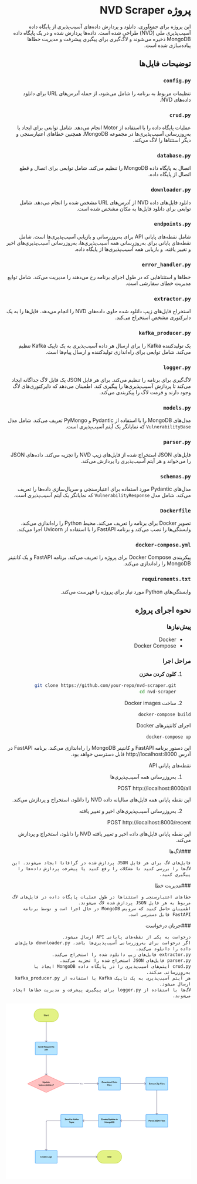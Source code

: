<div dir="rtl">

# پروژه NVD Scraper

این پروژه برای جمع‌آوری، دانلود و پردازش داده‌های آسیب‌پذیری از پایگاه داده آسیب‌پذیری ملی (NVD) طراحی شده است. داده‌ها پردازش شده و در یک پایگاه داده MongoDB ذخیره می‌شوند و لاگ‌گیری برای پیگیری پیشرفت و مدیریت خطاها پیاده‌سازی شده است.




## توضیحات فایل‌ها

### `config.py`

تنظیمات مربوط به برنامه را شامل می‌شود، از جمله آدرس‌های URL برای دانلود داده‌های NVD.

### `crud.py`

عملیات پایگاه داده را با استفاده از Motor انجام می‌دهد. شامل توابعی برای ایجاد یا به‌روزرسانی آسیب‌پذیری‌ها در مجموعه MongoDB. همچنین خطاهای اعتبارسنجی و دیگر استثناها را لاگ می‌کند.

### `database.py`

اتصال به پایگاه داده MongoDB را تنظیم می‌کند. شامل توابعی برای اتصال و قطع اتصال از پایگاه داده.

### `downloader.py`

دانلود فایل‌های داده NVD از آدرس‌های URL مشخص شده را انجام می‌دهد. شامل توابعی برای دانلود فایل‌ها به مکان مشخص شده است.

### `endpoints.py`

شامل نقطه‌های پایانی API برای به‌روزرسانی و بازیابی آسیب‌پذیری‌ها است. شامل نقطه‌های پایانی برای به‌روزرسانی همه آسیب‌پذیری‌ها، به‌روزرسانی آسیب‌پذیری‌های اخیر و تغییر یافته، و بازیابی همه آسیب‌پذیری‌ها از پایگاه داده.

### `error_handler.py`

خطاها و استثناهایی که در طول اجرای برنامه رخ می‌دهند را مدیریت می‌کند. شامل توابع مدیریت خطای سفارشی است.

### `extractor.py`

استخراج فایل‌های زیپ دانلود شده حاوی داده‌های NVD را انجام می‌دهد. فایل‌ها را به یک دایرکتوری مشخص استخراج می‌کند.

### `kafka_producer.py`

یک تولیدکننده Kafka را برای ارسال هر داده آسیب‌پذیری به یک تاپیک Kafka تنظیم می‌کند. شامل توابعی برای راه‌اندازی تولیدکننده و ارسال پیام‌ها است.

### `logger.py`

لاگ‌گیری برای برنامه را تنظیم می‌کند. برای هر فایل JSON یک فایل لاگ جداگانه ایجاد می‌کند تا پردازش آسیب‌پذیری‌ها را پیگیری کند. اطمینان می‌دهد که دایرکتوری‌های لاگ وجود دارند و فرمت لاگ را پیکربندی می‌کند.

### `models.py`

مدل‌های MongoDB را با استفاده از Pydantic و PyMongo تعریف می‌کند. شامل مدل `VulnerabilityBase` که نمایانگر یک آیتم آسیب‌پذیری است.

### `parser.py`

فایل‌های JSON استخراج شده از فایل‌های زیپ NVD را تجزیه می‌کند. داده‌های JSON را می‌خواند و هر آیتم آسیب‌پذیری را پردازش می‌کند.

### `schemas.py`

مدل‌های Pydantic مورد استفاده برای اعتبارسنجی و سریال‌سازی داده‌ها را تعریف می‌کند. شامل مدل `VulnerabilityResponse` که نمایانگر یک آیتم آسیب‌پذیری است.

### `Dockerfile`

تصویر Docker برای برنامه را تعریف می‌کند. محیط Python را راه‌اندازی می‌کند، وابستگی‌ها را نصب می‌کند و برنامه FastAPI را با استفاده از Uvicorn اجرا می‌کند.

### `docker-compose.yml`

پیکربندی Docker Compose برای پروژه را تعریف می‌کند. برنامه FastAPI و یک کانتینر MongoDB را راه‌اندازی می‌کند.

### `requirements.txt`

وابستگی‌های Python مورد نیاز برای پروژه را فهرست می‌کند.

## نحوه اجرای پروژه

### پیش‌نیازها

- Docker
- Docker Compose

### مراحل اجرا

1. **کلون کردن مخزن**


   ```sh
   git clone https://github.com/your-repo/nvd-scraper.git
   cd nvd-scraper
   ```
2. ساخت  Docker images

```
docker-compose build
```

اجرای کانتینرهای Docker

```
docker-compose up
```

این دستور برنامه FastAPI و کانتینر MongoDB را راه‌اندازی می‌کند. برنامه FastAPI در آدرس http://localhost:8000 قابل دسترسی خواهد بود.

نقطه‌های پایانی API

1. به‌روزرسانی همه آسیب‌پذیری‌ها


POST http://localhost:8000/all

این نقطه پایانی همه فایل‌های سالیانه داده NVD را دانلود، استخراج و پردازش می‌کند.

2. به‌روزرسانی آسیب‌پذیری‌های اخیر و تغییر یافته


POST http://localhost:8000/recent

این نقطه پایانی فایل‌های داده اخیر و تغییر یافته NVD را دانلود، استخراج و پردازش می‌کند.

    
###لاگ‌ها

    فایل‌های لاگ برای هر فایل JSON پردازش شده در گرافانا ایجاد می‌شوند. این لاگ‌ها را بررسی کنید تا مشکلات را رفع کنید یا پیشرفت پردازش داده‌ها را پیگیری کنید.

###مدیریت خطا

    خطاهای اعتبارسنجی و استثناها در طول عملیات پایگاه داده در فایل‌های لاگ مربوط به هر فایل JSON پردازش شده لاگ می‌شوند.
    اطمینان حاصل کنید که سرویس MongoDB در حال اجرا است و توسط برنامه FastAPI قابل دسترسی است.

###جریان درخواست

    درخواست به یکی از نقطه‌های پایانی API ارسال می‌شود.
    اگر درخواست برای به‌روزرسانی آسیب‌پذیری‌ها باشد، downloader.py فایل‌های داده را دانلود می‌کند.
    extractor.py فایل‌های زیپ دانلود شده را استخراج می‌کند.
    parser.py فایل‌های JSON استخراج شده را تجزیه می‌کند.
    crud.py آیتم‌های آسیب‌پذیری را در پایگاه داده MongoDB ایجاد یا به‌روزرسانی می‌کند.
    هر آیتم آسیب‌پذیری به یک تاپیک Kafka با استفاده از kafka_producer.py ارسال می‌شود.
    لاگ‌ها با استفاده از logger.py برای پیگیری پیشرفت و مدیریت خطاها ایجاد می‌شوند.

![Flow image](static/images/README.png)

</div>